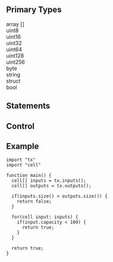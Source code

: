 ## Primary Types

array []  
uint8  
uint16  
uint32  
uint64  
uint128  
uint256  
byte  
string  
struct  
bool  

## Statements


## Control


## Example

```
import "tx"
import "cell"

function main() {
  cell[] inputs = tx.inputs();
  cell[] outputs = tx.outputs();

  if(inputs.size() < outputs.size()) {
    return false;
  }

  for(cell input: inputs) {
    if(input.capacity < 100) {
      return true;
    }
  }

  return true;
}
```
